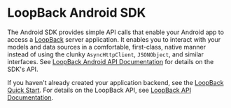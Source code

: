 # LoopBack Android SDK

The Android SDK provides simple API calls that enable your Android app to access a
[LoopBack](http://docs.strongloop.com/loopback) server application.  It enables you to interact with your 
models and data sources in a comfortable, first-class, native manner instead 
of using the clunky `AsyncHttpClient`, `JSONObject`, and similar interfaces.
See [LoopBack Android API Documentation](http://docs.strongloop.com/loopback-android/api/index.html)
for details on the SDK's API.

If you haven't already created your application backend, see the
[LoopBack Quick Start](http://docs.strongloop.com/loopback#quick-start).
For details on the LoopBack API, see [LoopBack API Documentation](http://docs.strongloop.com/loopback#nodejs-api).

